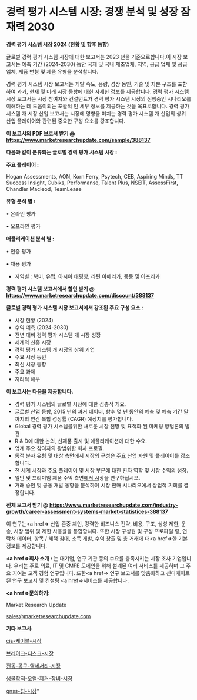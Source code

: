 # 경력 평가 시스템 시장: 경쟁 분석 및 성장 잠재력 2030

<strong>경력 평가 시스템 시장 2024 (현황 및 향후 동향)</strong>

글로벌 경력 평가 시스템 시장에 대한 보고서는 2023 년을 기준으로합니다.이 시장 보고서는 예측 기간 (2024-2030) 동안 국제 및 국내 제조업체, 지역, 공급 업체 및 공급 업체, 제품 변형 및 제품 유형을 분석합니다.

경력 평가 시스템 시장 보고서는 개발 속도, 용량, 성장 동인, 기술 및 자본 구조를 포함하여 과거, 현재 및 미래 시장 동향에 대한 자세한 정보를 제공합니다. 경력 평가 시스템 시장 보고서는 시장 참여자와 컨설턴트가 경력 평가 시스템 시장의 진행중인 시나리오를 이해하는 데 도움이되는 포괄적 인 세부 정보를 제공하는 것을 목표로합니다. 경력 평가 시스템 개 시장 산업 보고서는 시장에 영향을 미치는 경력 평가 시스템 개 산업의 상위 산업 플레이어와 관련된 중요한 구성 요소를 강조합니다.



<strong>이 보고서의 PDF 브로셔 받기 @ <a href=https://www.marketresearchupdate.com/sample/388137>https://www.marketresearchupdate.com/sample/388137</a></strong>



<strong>다음과 같이 분류되는 글로벌 경력 평가 시스템 시장 :</strong>



<strong>주요 플레이어 :</strong>

Hogan Assessments, AON, Korn Ferry, Psytech, CEB, Aspiring Minds, TT Success Insight, Cubiks, Performanse, Talent Plus, NSEIT, AssessFirst, Chandler Macleod, TeamLease



<strong>유형 분석 별 :</strong>

• 온라인 평가

• 오프라인 평가



<strong>애플리케이션 분석 별 :</strong>

• 인증 평가

• 채용 평가

<ul>
  <li>지역별 : 북미, 유럽, 아시아 태평양, 라틴 아메리카, 중동 및 아프리카</li>
</ul>


<strong>경력 평가 시스템 보고서에서 할인 받기 @ <a href=https://www.marketresearchupdate.com/discount/388137>https://www.marketresearchupdate.com/discount/388137</a></strong>



<strong>글로벌 경력 평가 시스템 시장 보고서에서 강조된 주요 구성 요소 :</strong>
<ul>
  <li>시장 현황 (2024)</li>
  <li>수익 예측 (2024-2030)</li>
  <li>전년 대비 경력 평가 시스템 개 시장 성장</li>
  <li>세계의 신흥 시장</li>
  <li>경력 평가 시스템 개 시장의 상위 기업</li>
  <li>주요 시장 동인</li>
  <li>최신 시장 동향</li>
  <li>주요 과제</li>
  <li>지리적 해부</li>
</ul>


<strong>이 보고서는 다음을 제공합니다.</strong>
<ul>
  <li>경력 평가 시스템의 글로벌 시장에 대한 심층적 개요.</li>
  <li>글로벌 산업 동향, 2015 년의 과거 데이터, 향후 몇 년 동안의 예측 및 예측 기간 말까지의 연간 복합 성장률 (CAGR) 예상치를 평가합니다.</li>
  <li>Global 경력 평가 시스템를위한 새로운 시장 전망 및 표적화 된 마케팅 방법론의 발견</li>
  <li>R &amp; D에 대한 논의, 신제품 출시 및 애플리케이션에 대한 수요.</li>
  <li>업계 주요 참여자의 광범위한 회사 프로필.</li>
  <li>동적 분자 유형 및 대상 측면에서 시장의 구성은<a href=> 주요 산</a>업 자원 및 플레이어를 강조합니다.</li>
  <li>전 세계 시장과 주요 플레이어 및 시장 부문에 대한 환자 역학 및 시장 수익의 성장.</li>
  <li>일반 및 프리미엄 제품 수익 측면<a href=>에서 시</a>장을 연구하십시오.</li>
  <li>거래 승인 및 공동 개발 동향을 분석하여 시장 판매 시나리오에서 상업적 기회를 결정합니다.</li>
</ul>



<strong>전체 보고서 받기 @ <a href=https://www.marketresearchupdate.com/industry-growth/career-assessment-systems-market-statistices-388137>https://www.marketresearchupdate.com/industry-growth/career-assessment-systems-market-statistices-388137</a></strong>

이 연구는<a href=> 산업 존중</a> 체인, 강력한 비즈니스 전략, 비용, 구조, 생성 제한, 운송, 시장 범위 및 제한 사용률을 통합합니다. 또한 시장 구성원 및 구성 프로파일 링, 연락처 데이터, 항목 / 혜택 침대, 소득 개발, 수익 창출 및 총 거래에 대<a href=>한 기본 </a>정보를 제공합니다.



<strong><a href=>회사 소</a>개 :</strong>
는 대기업, 연구 기관 등의 수요를 충족시키는 시장 조사 기업입니다. 우리는 주로 의료, IT 및 CMFE 도메인을 위해 설계된 여러 서비스를 제공하며 그 주요 기여는 고객 경험 연구입니다. 또한<a href=> 연구 보</a>고서를 맞춤화하고 신디케이트 된 연구 보고서 및 컨설팅 <a href=>서비스</a>를 제공합니다.



<strong><a href=>문의하기:</a></strong>

Market Research Update

sales@marketresearchupdate.com



<strong>기타 보고서:</strong>

<a href=https://www.linkedin.com/pulse/cis-케이블-시장-현재-및-미래-성장-2029-trend-tracking-tips-360-analysis/>cis-케이블-시장</a>

<a href=https://www.linkedin.com/pulse/브레이크-디스크-시장-동향-및-성장-전망-trendsetters-talk-360-analysis-98h7f/>브레이크-디스크-시장</a>

<a href=https://www.linkedin.com/pulse/전동-공구-액세서리-시장-경쟁-분석-및-성장-잠재력-2029-oyohf/>전동-공구-액세서리-시장</a>

<a href=https://www.linkedin.com/pulse/생물학적-오염-제거-장비-시장-규모-및-성장-2023-survey-savvy-insights-360-analysis-7riif/>생물학적-오염-제거-장비-시장</a>

<a href=https://www.linkedin.com/pulse/gnss-칩-시장-경쟁-분석-및-성장-잠재력-2029-survey-spotlight-pro-24-analysis-mrddf/>gnss-칩-시장</a>"
